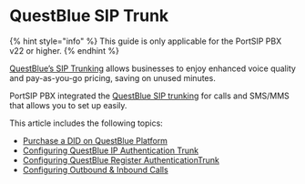 # QuestBlue SIP Trunk

{% hint style="info" %}
This guide is only applicable for the PortSIP PBX v22 or higher.
{% endhint %}

[QuestBlue’s SIP Trunking](https://questblue.com/sip-trunking/) allows businesses to enjoy enhanced voice quality and pay-as-you-go pricing, saving on unused minutes.

PortSIP PBX integrated the [QuestBlue SIP trunking](https://questblue.com/sip-trunking/) for calls and SMS/MMS that allows you to set up easily.

This article includes the following topics:

* [Purchase a DID on QuestBlue Platform](purchase-a-did-on-questblue-platform.md)
* [Configuring QuestBlue IP Authentication Trunk](configuring-questblue-ip-authentication-trunk.md)
* [Configuring QuestBlue Register AuthenticationTrunk](configuring-questblue-register-authentication-trunk.md)
* [Configuring Outbound & Inbound Calls](configuring-outbound-and-inbound-calls.md)

